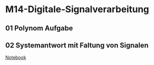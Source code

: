 # M14-Digitale-Signalverarbeitung
## 01 Polynom Aufgabe

## 02 Systemantwort mit Faltung von Signalen
[Notebook](https://nbviewer.jupyter.org/github/FloHofstetter/M14-Digitale-Signalverarbeitung/blob/main/02_Faltung.ipynb)
